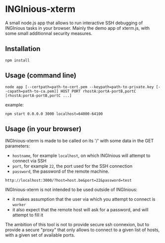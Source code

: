 INGInious-xterm
===============

A small node.js app that allows to run interactive SSH debugging of INGInious tasks in your browser.
Mainly the demo app of xterm.js, with some small additionnal security measures.

Installation
------------

```
npm install
```


Usage (command line)
--------------------

```
node app [--certpath=path-to-cert.pem --keypath=path-to-private.key [--capath=path-to-ca.pem]] HOST PORT rhostA:portA-portB,portC [rhostA:portA-portB,portC ...]
```

example:

```
npm start 0.0.0.0 3000 localhost=64000-64100
```

Usage (in your browser)
-----------------------

INGInious-xterm is made to be called on its '/' with some data in the GET parameters:

- `hostname`, for example `localhost`, on which INGInious will attempt to connect via SSH
- `port`, for example `22`, the port used for the SSH connection
- `password`, the password of the remote machine.

```
http://localhost:3000/?host=host.be&port=22&password=test
```

INGInious-xterm is not intended to be used outside of INGInious:
- it makes assumption that the user via which you attempt to connect is `worker`
- it also expect that the remote host will ask for a password, and will attempt to fill it

The ambition of this tool is not to provide secure ssh connexion, but to provide a secure "proxy" that only allows to connect to a given list
of hosts, with a given set of available ports.
